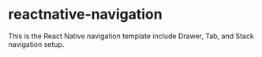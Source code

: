 # reactnative-navigation

This is the React Native navigation template include Drawer, Tab, and Stack navigation setup.
